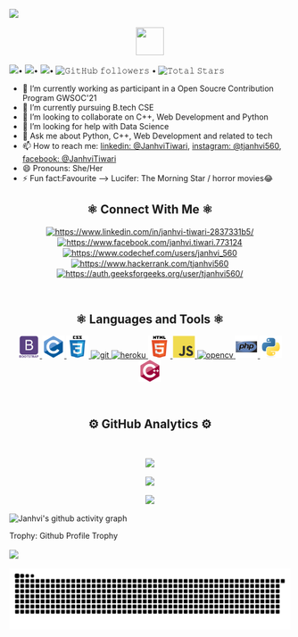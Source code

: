 ![](https://raw.githubusercontent.com/tjanhvi/tjanhvi/master/Profile1.gif)
<br>
<p align="center">
<img src="https://i.pinimg.com/originals/00/4b/17/004b173f6e3d6843df10114e087f30a8.gif" width="50" height="50" />
</p>
  
![](https://komarev.com/ghpvc/?username=tjanhvi&color=blue)•
<img src="https://badges.pufler.dev/repos/tjanhvi" />•
<img src="https://badges.pufler.dev/commits/monthly/tjanhvi" />•
<img alt="𝙶𝚒𝚝𝙷𝚞𝚋 𝚏𝚘𝚕𝚕𝚘𝚠𝚎𝚛𝚜" src="https://img.shields.io/github/followers/tjanhvi?label=Followers&style=social"> • 
<img src="https://img.shields.io/github/stars/tjanhvi?label=Stars" alt="𝚃𝚘𝚝𝚊𝚕 𝚂𝚝𝚊𝚛𝚜">

- 🔭 I’m currently working as participant in a Open Soucre Contribution Program GWSOC'21
- 🌱 I’m currently pursuing B.tech CSE
- 👯 I’m looking to collaborate on C++, Web Development and Python
- 🤔 I’m looking for help with Data Science
- 💬 Ask me about Python, C++, Web Development and related to tech
- 📫 How to reach me: [linkedin: @JanhviTiwari](https://www.linkedin.com/in/janhvi-tiwari-2837331b5/), [instagram: @tjanhvi560](https://www.instagram.com/tjanhvi560/), [facebook: @JanhviTiwari](https://www.facebook.com/janhvi.tiwari.7792)
- 😄 Pronouns: She/Her
- ⚡ Fun fact:Favourite --> Lucifer: The Morning Star / horror movies😂

<h2 align="center">⚛ Connect With Me ⚛</h2>
<p align="center">
  <a href="https://www.linkedin.com/in/janhvi-tiwari-2837331b5/" target="blank">
    <img align="center" src="https://cdn.jsdelivr.net/npm/simple-icons@3.0.1/icons/linkedin.svg" alt="https://www.linkedin.com/in/janhvi-tiwari-2837331b5/" height="30" width="40" />
  </a>
<a href="https:/https://www.facebook.com/janhvi.tiwari.773124/www.facebook.com/janhvi.tiwari.773124" target="blank">
  <img align="center" src="https://cdn.jsdelivr.net/npm/simple-icons@3.0.1/icons/facebook.svg" alt="https://www.facebook.com/janhvi.tiwari.773124" height="30" width="40" /></a>
<a href="https://www.codechef.com/users/janhvi_560" target="blank">
  <img align="center" src="https://cdn.jsdelivr.net/npm/simple-icons@3.1.0/icons/codechef.svg" alt="https://www.codechef.com/users/janhvi_560" height="30" width="40" />
</a>
<a href="https://www.hackerrank.com/tjanhvi560" target="blank">
  <img align="center" src="https://cdn.jsdelivr.net/npm/simple-icons@3.0.1/icons/hackerrank.svg" alt="https://www.hackerrank.com/tjanhvi560" height="30" width="40" />
</a>
<a href="https://auth.geeksforgeeks.org/user/tjanhvi560/" target="blank">
  <img align="center" src="https://cdn.jsdelivr.net/npm/simple-icons@3.0.1/icons/geeksforgeeks.svg" alt="https://auth.geeksforgeeks.org/user/tjanhvi560/" height="30" width="40" />
</a>
</p>
<br>

<h2 align="center">⚛ Languages and Tools ⚛</h2>

<p align="center"> 
 <a href="https://getbootstrap.com" target="_blank">
  <img src="https://raw.githubusercontent.com/devicons/devicon/master/icons/bootstrap/bootstrap-plain-wordmark.svg" alt="bootstrap" width="40" height="40"/> 
</a> 
<a href="https://www.cprogramming.com/" target="_blank"> 
  <img src="https://raw.githubusercontent.com/devicons/devicon/master/icons/c/c-original.svg" alt="c" width="40" height="40"/> 
</a>
<a href="https://www.w3schools.com/css/" target="_blank"> 
  <img src="https://raw.githubusercontent.com/devicons/devicon/master/icons/css3/css3-original-wordmark.svg" alt="css3" width="40" height="40"/> 
</a>
<a href="https://git-scm.com/" target="_blank">
  <img src="https://www.vectorlogo.zone/logos/git-scm/git-scm-icon.svg" alt="git" width="40" height="40"/>
</a> 
<a href="https://heroku.com" target="_blank"> 
  <img src="https://www.vectorlogo.zone/logos/heroku/heroku-icon.svg" alt="heroku" width="40" height="40"/>
</a>
<a href="https://www.w3.org/html/" target="_blank"> 
  <img src="https://raw.githubusercontent.com/devicons/devicon/master/icons/html5/html5-original-wordmark.svg" alt="html5" width="40" height="40"/> 
</a> 
<a href="https://developer.mozilla.org/en-US/docs/Web/JavaScript" target="_blank">
  <img src="https://raw.githubusercontent.com/devicons/devicon/master/icons/javascript/javascript-original.svg" alt="javascript" width="40" height="40"/>
</a>
<a href="https://opencv.org/" target="_blank">
  <img src="https://www.vectorlogo.zone/logos/opencv/opencv-icon.svg" alt="opencv" width="40" height="40"/> 
</a>
<a href="https://www.php.net" target="_blank">
  <img src="https://raw.githubusercontent.com/devicons/devicon/master/icons/php/php-original.svg" alt="php" width="40" height="40"/>
</a>
<a href="https://www.python.org" target="_blank">
  <img src="https://raw.githubusercontent.com/devicons/devicon/master/icons/python/python-original.svg" alt="python" width="40" height="40"/> 
</a>
<a href="https://www.w3schools.com/cpp/" target="_blank"> 
  <img src="https://raw.githubusercontent.com/devicons/devicon/master/icons/cplusplus/cplusplus-original.svg" alt="cplusplus" width="40" height="40"/>
</a> 
</p>

<br>

<h2 align="center">⚙️ GitHub Analytics ⚙️</h2>
<br>
<p align="center">
<a href="https://github.com/tjanhvi">
  <img height="180em" src="https://github-readme-stats-eight-theta.vercel.app/api?username=tjanhvi&show_icons=true&theme=algolia&include_all_commits=true&count_private=true"/> 
</a>
</p>

<p align = "center">
    <img height="180em" src="https://github-readme-stats-eight-theta.vercel.app/api/top-langs/?username=tjanhvi&layout=compact&langs_count=8&theme=algolia"/>
</p> 
 
<p align = "center">
<img width="50%" src="https://github-readme-streak-stats.herokuapp.com/?user=tjanhvi&show_icons=true&locale=en&layout=compact&theme=algolia&line_height=0" />
</p> 

![Janhvi's github activity graph](https://activity-graph.herokuapp.com/graph?username=tjanhvi&bg_color=000000&color=4cd8f0&line=2fc8ee&point=ffffff&area=true&hide_border=true)

<summary>Trophy: Github Profile Trophy</summary>
<br/>
<img src="https://github-profile-trophy.vercel.app/?username=tjanhvi&theme=monokai&row=1&no-frame=true&no-bg=true/">

![snake gif](https://github.com/tjanhvi/tjanhvi/blob/output/github-contribution-grid-snake.svg)

<!-- ![footer](https://raw.githubusercontent.com/tjanhvi/tjanhvi/main/footer.png) -->
